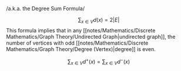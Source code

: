 /a.k.a. the Degree Sum Formula/

$$
\sum_{x \in V}{d(x)} = 2 |E|
$$
This formula implies that in any [[notes/Mathematics/Discrete Mathematics/Graph Theory/Undirected Graph|undirected graph]], the number of vertices with odd [[notes/Mathematics/Discrete Mathematics/Graph Theory/Degree (Vertex)|degree]] is even.

$$
\sum_{x \in V}{d^+(x)}= \sum_{x \in V}{d^-(x)}
$$